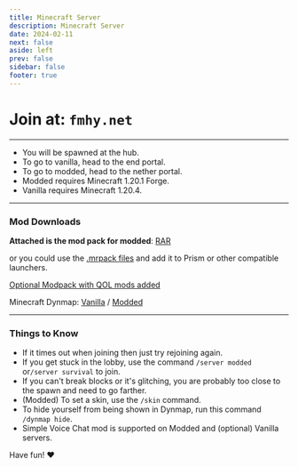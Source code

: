 ```yaml
---
title: Minecraft Server
description: Minecraft Server
date: 2024-02-11
next: false
aside: left
prev: false
sidebar: false
footer: true
---
```


# Join at: `fmhy.net`

***

* You will be spawned at the hub.
* To go to vanilla, head to the end portal.
* To go to modded, head to the nether portal.
* Modded requires Minecraft 1.20.1 Forge.
* Vanilla requires Minecraft 1.20.4.

***

### Mod Downloads

**Attached is the mod pack for modded**: [RAR](https://qiwi.gg/file/acC63146-mods)

or you could use the [.mrpack files](https://discord.com/channels/956006107564879872/1206145102217486366/1206145423689908224) and add it to Prism or other compatible launchers.

[Optional Modpack with QOL mods added](https://qiwi.gg/file/cSee7776-FMHYServerPackClientPP)

Minecraft Dynmap: [Vanilla](https://survival.dynmap.fmhy.net) / [Modded](https://modded.dynmap.fmhy.net)

***

###  Things to Know

* If it times out when joining then just try rejoining again.
* If you get stuck in the lobby, use the command `/server modded` or`/server survival` to join.
* If you can't break blocks or it's glitching, you are probably too close to the spawn and need to go farther.
* (Modded) To set a skin, use the `/skin` command.
* To hide yourself from being shown in Dynmap, run this command `/dynmap hide`.
* Simple Voice Chat mod is supported on Modded and (optional) Vanilla servers.


Have fun! ♥️
